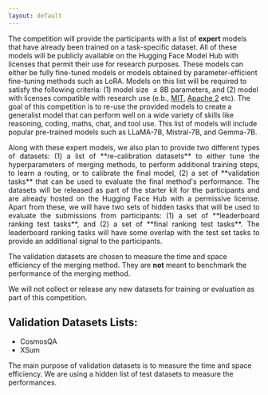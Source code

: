 ```yaml
---
layout: default
---
```


<p style='text-align: justify;'>

The competition will provide the participants with a list of **expert** models that have already been trained on a task-specific dataset. All of these models will be publicly available on the Hugging Face Model Hub with licenses that permit their use for research purposes. These models can either be fully fine-tuned models or models obtained by parameter-efficient fine-tuning methods such as LoRA. Models on this list will be required to satisfy the following criteria: (1) model size $\leq 8$B parameters, and (2) model with licenses compatible with research use (e.b., [MIT](https://spdx.org/licenses/MIT.html), [Apache 2](https://www.apache.org/licenses/LICENSE-2.0) etc). The goal of this competition is to re-use the provided models to create a generalist model that can perform well on a wide variety of skills like reasoning, coding, maths, chat, and tool use.
This list of models will include popular pre-trained models such as LLaMA-7B, Mistral-7B, and Gemma-7B. 


</p>

<p style='text-align: justify;'>
Along with these expert models, we also plan to provide two different types of datasets: (1) a list of **re-calibration datasets** to either tune the hyperparameters of merging methods, to perform additional training steps, to learn a routing, or to calibrate the final model, (2) a set of **validation tasks** that can be used to evaluate the final method's performance. The datasets will be released as part of the starter kit for the participants and are already hosted on the Hugging Face Hub with a permissive license. Apart from these, we will have two sets of hidden tasks that will be used to evaluate the submissions from participants: (1) a set of **leaderboard ranking test tasks**, and (2) a set of **final ranking test tasks**. The leaderboard ranking tasks will have some overlap with the test set tasks to provide an additional signal to the participants. 

<br>

The validation datasets are chosen to measure the time and space efficiency of the merging method. They are **not** meant to benchmark the performance of the merging method.  

We will not collect or release any new datasets for training or evaluation as part of this competition.

</p>


## Validation Datasets Lists:

<!-- * GSM8K
* HumanEval
* TriviaQA -->
* CosmosQA
* XSum

The main purpose of validation datasets is to measure the time and space efficiency. We are using a hidden list of test datasets to measure the performances.


<!-- * [Databricks-Dolly-15](https://huggingface.co/datasets/databricks/databricks-dolly-15k)
* [OpenAssistant Conversations Dataset (oasst1)](https://huggingface.co/datasets/OpenAssistant/oasst1)
* [The Flan Collection](https://github.com/google-research/FLAN/tree/main/flan/v2)
* [AllenAI Dolma](https://huggingface.co/datasets/allenai/dolma)
* [RedPajama-Data-1T](https://huggingface.co/datasets/togethercomputer/RedPajama-Data-1T)
* [LIMA](https://huggingface.co/datasets/GAIR/lima) -->

<br>

<!-- ## Tasks and application scenarios

More details will be released soon! -->

<!-- <p style='text-align: justify;'>
Under no circumstances should you use data that infringes upon data usage agreements, copyright laws, or privacy policies. This means you should not use datasets that utilize generated content, whether in the form of instructions/prompts or results/answers from another LLM if that LLM did not have a permissive license that explicitly allowed you to do so. If you opt to create your own dataset, it must be open-sourced and readily accessible to the general public at the time of submission. Some concrete clarifications: 
</p>


* Any generated llm dataset must be generated from one of the approved base models
* You can under no circumstance use datasets generated by ChatGPT
* You can generate a dataset with Llama2 if you make sure that your dataset is released with the Llama2 license and if in your submission the generated dataset is only consumed by Llama2. Other models have similar licenses like qwen
* You can generate a dataset using internlm (apache 2 license) to finetune any other LLM on the approved model list


<br>

## Evaluation:

<p style='text-align: justify;'>

The evaluation process in our competition will be conducted in two stages. In the first stage, we will run a subset of HELM benchmark along with a set of secret holdout tasks. The holdout tasks will consist of logic reasoning type of multiple-choice Q&A scenarios as well as conversational chat tasks. Submissions will be ranked based on their performance across all tasks. The ranking will be determined by the geometric mean across all evaluation tasks. This score will be shown in the leaderboard. For the most up-to-date details on which specific HELM tasks we're evaluating, please parse the `.conf` files in our starter repo https://github.com/llm-efficiency-challenge/neurips_llm_efficiency_challenge. Keep in mind that your submission needs to take at most 2 hours on the sample `.conf` files we've provided. There are also some hardware constraints that we'll have in place for practical reasons simply because that's the hardware that the organizers have available 128GB of RAM and 500GB of Disk

<br><br>

$$\text{score} = \Pi ( \text{mean-win-rate(\text{task})} )$$

<br><br>

After the competition is closed on October 25th 2023, we will contact the top 3 teams with the highest scoring models in each hardware category, requesting that they submit all necessary code and data to reproduce their model, starting from their chosen open-source base model. We will then replicate their entire process, to ensure it is repeatable and same results can be achieved with 24 hours using a single GPU. If the top-scoring model cannot be reproduced under these imposed conditions, we will move on to consider the next highest-scoring model in the hardware category, we will continue this process until a reproducible and high-performing model is selected, or we exhaust all potential options and declare no winners for the category.

</p> -->
